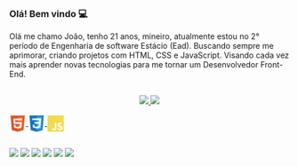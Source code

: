 ### Olá! Bem vindo 💻
Olá me chamo João, tenho 21 anos, mineiro, atualmente estou no 2° período de Engenharia de software Estácio (Ead). Buscando sempre me aprimorar, criando projetos com HTML, CSS e JavaScript. Visando cada vez mais aprender novas tecnologias para me tornar um Desenvolvedor Front-End.

##

<div align="center">
  <a href="https://github.com/Joao-adrianoslv">
  <img height="160em" src="https://github-readme-stats.vercel.app/api?username=Joao-adrianoslv&show_icons=true&theme=dark&include_all_commits=true&count_private=true"/>
  <img height="160em" src="https://github-readme-stats.vercel.app/api/top-langs/?username=Joao-adrianoslv&layout=compact&langs_count=7&theme=dark"/>
</div>

<div style="display: inline_block"><br>
  <img align="center" alt="Joao-HTML" height="30" width="30" src="https://raw.githubusercontent.com/devicons/devicon/master/icons/html5/html5-original.svg">
  <img align="center" alt="Joao-CSS" height="30" width="30" src="https://raw.githubusercontent.com/devicons/devicon/master/icons/css3/css3-original.svg">
  <img align="center" alt="Joao-Js" height="30" width="30" src="https://raw.githubusercontent.com/devicons/devicon/master/icons/javascript/javascript-plain.svg">
</div>

##

<div> 
  <a href="https://github.com/Joao-adrianoslv/Joao-adrianoslv/blob/main/README.md" target="_blank"><img src="https://img.shields.io/badge/YouTube-FF0000?style=for-the-badge&logo=youtube&logoColor=white" target="_blank"></a>
  <a href="https://github.com/Joao-adrianoslv/Joao-adrianoslv/blob/main/README.md" target="_blank"><img src="https://img.shields.io/badge/-Instagram-%23E4405F?style=for-the-badge&logo=instagram&logoColor=white" target="_blank"></a>
 	<a href="https://github.com/Joao-adrianoslv/Joao-adrianoslv/blob/main/README.md" target="_blank"><img src="https://img.shields.io/badge/Twitch-9146FF?style=for-the-badge&logo=twitch&logoColor=white" target="_blank"></a>
 <a href="https://github.com/Joao-adrianoslv/Joao-adrianoslv/blob/main/README.md" target="_blank"><img src="https://img.shields.io/badge/Discord-7289DA?style=for-the-badge&logo=discord&logoColor=white" target="_blank"></a> 
  <a href = "mailto:joaocontatovaga@gmail.com"><img src="https://img.shields.io/badge/-Gmail-%23333?style=for-the-badge&logo=gmail&logoColor=white" target="_blank"></a>
  <a href="https://www.linkedin.com/in/jo%C3%A3o-adriano-037977250/" target="_blank"><img src="https://img.shields.io/badge/-LinkedIn-%230077B5?style=for-the-badge&logo=linkedin&logoColor=white" target="_blank"></a> 
 
 
 
</div>
